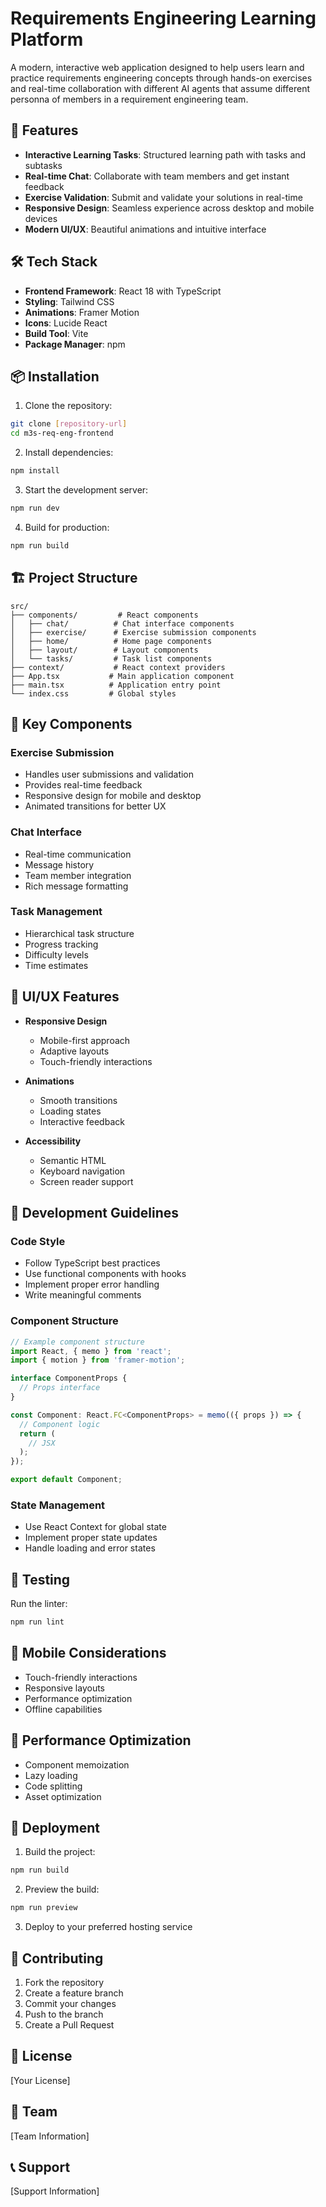 # Requirements Engineering Learning Platform

A modern, interactive web application designed to help users learn and practice requirements engineering concepts through hands-on exercises and real-time collaboration with different AI agents that assume different personna of members in a requirement engineering team.

## 🚀 Features

- **Interactive Learning Tasks**: Structured learning path with tasks and subtasks
- **Real-time Chat**: Collaborate with team members and get instant feedback
- **Exercise Validation**: Submit and validate your solutions in real-time
- **Responsive Design**: Seamless experience across desktop and mobile devices
- **Modern UI/UX**: Beautiful animations and intuitive interface

## 🛠️ Tech Stack

- **Frontend Framework**: React 18 with TypeScript
- **Styling**: Tailwind CSS
- **Animations**: Framer Motion
- **Icons**: Lucide React
- **Build Tool**: Vite
- **Package Manager**: npm

## 📦 Installation

1. Clone the repository:
```bash
git clone [repository-url]
cd m3s-req-eng-frontend
```

2. Install dependencies:
```bash
npm install
```

3. Start the development server:
```bash
npm run dev
```

4. Build for production:
```bash
npm run build
```

## 🏗️ Project Structure

```
src/
├── components/         # React components
│   ├── chat/          # Chat interface components
│   ├── exercise/      # Exercise submission components
│   ├── home/          # Home page components
│   ├── layout/        # Layout components
│   └── tasks/         # Task list components
├── context/           # React context providers
├── App.tsx           # Main application component
├── main.tsx          # Application entry point
└── index.css         # Global styles
```

## 🎯 Key Components

### Exercise Submission
- Handles user submissions and validation
- Provides real-time feedback
- Responsive design for mobile and desktop
- Animated transitions for better UX

### Chat Interface
- Real-time communication
- Message history
- Team member integration
- Rich message formatting

### Task Management
- Hierarchical task structure
- Progress tracking
- Difficulty levels
- Time estimates

## 🎨 UI/UX Features

- **Responsive Design**
  - Mobile-first approach
  - Adaptive layouts
  - Touch-friendly interactions

- **Animations**
  - Smooth transitions
  - Loading states
  - Interactive feedback

- **Accessibility**
  - Semantic HTML
  - Keyboard navigation
  - Screen reader support

## 🔧 Development Guidelines

### Code Style
- Follow TypeScript best practices
- Use functional components with hooks
- Implement proper error handling
- Write meaningful comments

### Component Structure
```typescript
// Example component structure
import React, { memo } from 'react';
import { motion } from 'framer-motion';

interface ComponentProps {
  // Props interface
}

const Component: React.FC<ComponentProps> = memo(({ props }) => {
  // Component logic
  return (
    // JSX
  );
});

export default Component;
```

### State Management
- Use React Context for global state
- Implement proper state updates
- Handle loading and error states

## 🧪 Testing

Run the linter:
```bash
npm run lint
```

## 📱 Mobile Considerations

- Touch-friendly interactions
- Responsive layouts
- Performance optimization
- Offline capabilities

## 🔄 Performance Optimization

- Component memoization
- Lazy loading
- Code splitting
- Asset optimization

## 🚀 Deployment

1. Build the project:
```bash
npm run build
```

2. Preview the build:
```bash
npm run preview
```

3. Deploy to your preferred hosting service

## 🤝 Contributing

1. Fork the repository
2. Create a feature branch
3. Commit your changes
4. Push to the branch
5. Create a Pull Request

## 📄 License

[Your License]

## 👥 Team

[Team Information]

## 📞 Support

[Support Information] 